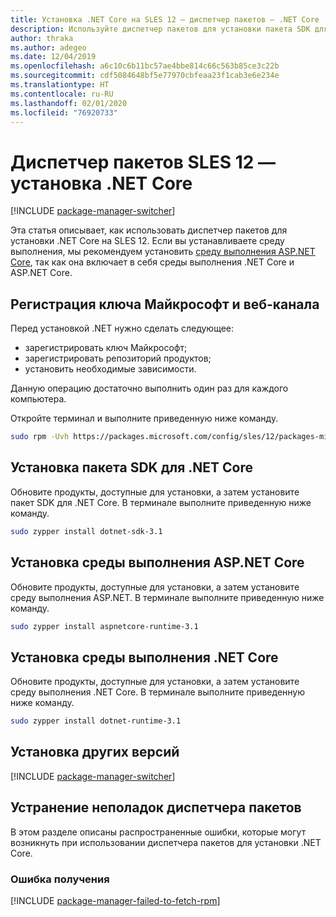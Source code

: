 ```yaml
---
title: Установка .NET Core на SLES 12 — диспетчер пакетов — .NET Core
description: Используйте диспетчер пакетов для установки пакета SDK для .NET Core и среды выполнения на SLES 12.
author: thraka
ms.author: adegeo
ms.date: 12/04/2019
ms.openlocfilehash: a6c10c6b11bc57ae4bbe814c66c563b85ce3c22b
ms.sourcegitcommit: cdf5084648bf5e77970cbfeaa23f1cab3e6e234e
ms.translationtype: HT
ms.contentlocale: ru-RU
ms.lasthandoff: 02/01/2020
ms.locfileid: "76920733"
---
```

# <a name="sles-12-package-manager---install-net-core"></a>Диспетчер пакетов SLES 12 — установка .NET Core

[!INCLUDE [package-manager-switcher](./includes/package-manager-switcher.md)]

Эта статья описывает, как использовать диспетчер пакетов для установки .NET Core на SLES 12. Если вы устанавливаете среду выполнения, мы рекомендуем установить [среду выполнения ASP.NET Core](#install-the-aspnet-core-runtime), так как она включает в себя среды выполнения .NET Core и ASP.NET Core.

## <a name="register-microsoft-key-and-feed"></a>Регистрация ключа Майкрософт и веб-канала

Перед установкой .NET нужно сделать следующее:

- зарегистрировать ключ Майкрософт;
- зарегистрировать репозиторий продуктов;
- установить необходимые зависимости.

Данную операцию достаточно выполнить один раз для каждого компьютера.

Откройте терминал и выполните приведенную ниже команду.

```bash
sudo rpm -Uvh https://packages.microsoft.com/config/sles/12/packages-microsoft-prod.rpm
```

## <a name="install-the-net-core-sdk"></a>Установка пакета SDK для .NET Core

Обновите продукты, доступные для установки, а затем установите пакет SDK для .NET Core. В терминале выполните приведенную ниже команду.

```bash
sudo zypper install dotnet-sdk-3.1
```

## <a name="install-the-aspnet-core-runtime"></a>Установка среды выполнения ASP.NET Core

Обновите продукты, доступные для установки, а затем установите среду выполнения ASP.NET. В терминале выполните приведенную ниже команду.

```bash
sudo zypper install aspnetcore-runtime-3.1
```

## <a name="install-the-net-core-runtime"></a>Установка среды выполнения .NET Core

Обновите продукты, доступные для установки, а затем установите среду выполнения .NET Core. В терминале выполните приведенную ниже команду.

```bash
sudo zypper install dotnet-runtime-3.1
```

## <a name="how-to-install-other-versions"></a>Установка других версий

[!INCLUDE [package-manager-switcher](./includes/package-manager-heading-hack-pkgname.md)]

## <a name="troubleshoot-the-package-manager"></a>Устранение неполадок диспетчера пакетов

В этом разделе описаны распространенные ошибки, которые могут возникнуть при использовании диспетчера пакетов для установки .NET Core.

### <a name="failed-to-fetch"></a>Ошибка получения

[!INCLUDE [package-manager-failed-to-fetch-rpm](includes/package-manager-failed-to-fetch-rpm.md)]
